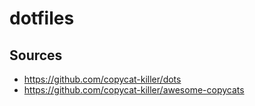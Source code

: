 dotfiles
========

Sources
-------
* https://github.com/copycat-killer/dots
* https://github.com/copycat-killer/awesome-copycats
